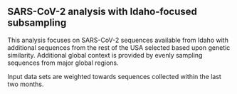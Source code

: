 ## SARS-CoV-2 analysis with Idaho-focused subsampling
This analysis focuses on SARS-CoV-2 sequences available from Idaho with additional sequences from 
the rest of the USA selected based upon genetic similarity. Additional global context is provided by evenly sampling sequences from 
major global regions.

Input data sets are weighted towards sequences collected within the last two months.
